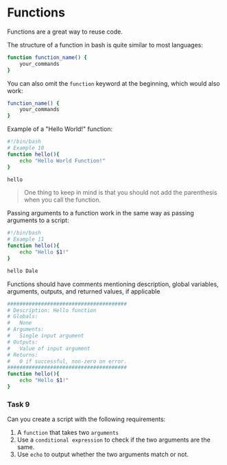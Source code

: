 # Functions

Functions are a great way to reuse code. 

The structure of a function in bash is quite similar to most languages:

```bash
function function_name() {
    your_commands
}
```

You can also omit the `function` keyword at the beginning, which would also work:

```bash
function_name() {
    your_commands
}
```

Example of a "Hello World!" function:

```bash
#!/bin/bash
# Example 10
function hello(){
    echo "Hello World Function!"
}

hello
```

> One thing to keep in mind is that you should not add the parenthesis when you call the function.

Passing arguments to a function work in the same way as passing arguments to a script:

```bash
#!/bin/bash
# Example 11
function hello(){
    echo "Hello $1!"
}

hello Dale
```

Functions should have comments mentioning description, global variables, arguments, outputs, and returned values, if applicable

```bash
#######################################
# Description: Hello function
# Globals:
#   None
# Arguments:
#   Single input argument
# Outputs:
#   Value of input argument
# Returns:
#   0 if successful, non-zero on error.
#######################################
function hello(){
    echo "Hello $1!"
}
```

### Task 9

Can you create a script with the following requirements:
1. A `function` that takes two `arguments` 
2. Use a `conditional expression` to check if the two arguments are the same.  
3. Use `echo` to output whether the two arguments match or not.
